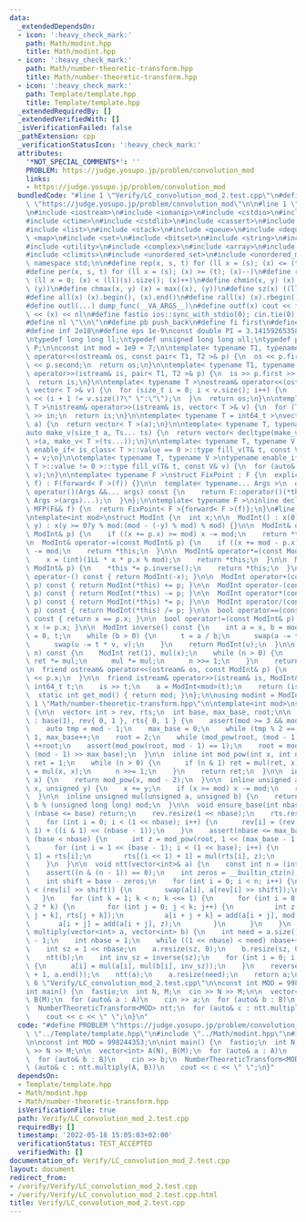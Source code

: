 ```yaml
---
data:
  _extendedDependsOn:
  - icon: ':heavy_check_mark:'
    path: Math/modint.hpp
    title: Math/modint.hpp
  - icon: ':heavy_check_mark:'
    path: Math/number-theoretic-transform.hpp
    title: Math/number-theoretic-transform.hpp
  - icon: ':heavy_check_mark:'
    path: Template/template.hpp
    title: Template/template.hpp
  _extendedRequiredBy: []
  _extendedVerifiedWith: []
  _isVerificationFailed: false
  _pathExtension: cpp
  _verificationStatusIcon: ':heavy_check_mark:'
  attributes:
    '*NOT_SPECIAL_COMMENTS*': ''
    PROBLEM: https://judge.yosupo.jp/problem/convolution_mod
    links:
    - https://judge.yosupo.jp/problem/convolution_mod
  bundledCode: "#line 1 \"Verify/LC_convolution_mod_2.test.cpp\"\n#define PROBLEM\
    \ \"https://judge.yosupo.jp/problem/convolution_mod\"\n\n#line 1 \"Template/template.hpp\"\
    \n#include <iostream>\n#include <iomanip>\n#include <cstdio>\n#include <cmath>\n\
    #include <ctime>\n#include <cstdlib>\n#include <cassert>\n#include <vector>\n\
    #include <list>\n#include <stack>\n#include <queue>\n#include <deque>\n#include\
    \ <map>\n#include <set>\n#include <bitset>\n#include <string>\n#include <algorithm>\n\
    #include <utility>\n#include <complex>\n#include <array>\n#include <random>\n\
    #include <climits>\n#include <unordered_set>\n#include <unordered_map>\nusing\
    \ namespace std;\n\n#define rep(x, s, t) for (ll x = (s); (x) <= (t); (x)++)\n\
    #define per(x, s, t) for (ll x = (s); (x) >= (t); (x)--)\n#define reps(x, s) for\
    \ (ll x = 0; (x) < (ll)(s).size(); (x)++)\n#define chmin(x, y) (x) = min((x),\
    \ (y))\n#define chmax(x, y) (x) = max((x), (y))\n#define sz(x) ((ll)(x).size())\n\
    #define all(x) (x).begin(), (x).end()\n#define rall(x) (x).rbegin(), (x).rend()\n\
    #define outl(...) dump_func(__VA_ARGS__)\n#define outf(x) cout << fixed << setprecision(16)\
    \ << (x) << nl\n#define fastio ios::sync_with_stdio(0); cin.tie(0); cout.tie(0)\n\
    #define nl \"\\n\"\n#define pb push_back\n#define fi first\n#define se second\n\
    #define inf 2e18\n#define eps 1e-9\nconst double PI = 3.1415926535897932384626433;\n\
    \ntypedef long long ll;\ntypedef unsigned long long ull;\ntypedef pair<ll, ll>\
    \ P;\n\nconst int mod = 1e9 + 7;\n\ntemplate< typename T1, typename T2 >\nostream&\
    \ operator<<(ostream& os, const pair< T1, T2 >& p) {\n  os << p.first << \" \"\
    \ << p.second;\n  return os;\n}\n\ntemplate< typename T1, typename T2 >\nistream&\
    \ operator>>(istream& is, pair< T1, T2 >& p) {\n  is >> p.first >> p.second;\n\
    \  return is;\n}\n\ntemplate< typename T >\nostream& operator<<(ostream& os, const\
    \ vector< T >& v) {\n  for (size_t i = 0; i < v.size(); i++) {\n    os << v[i]\
    \ << (i + 1 != v.size()?\" \":\"\");\n  }\n  return os;\n}\n\ntemplate< typename\
    \ T >\nistream& operator>>(istream& is, vector< T >& v) {\n  for (T& in : v) is\
    \ >> in;\n  return is;\n}\n\ntemplate< typename T = int64_t >\nvector< T > make_v(size_t\
    \ a) {\n  return vector< T >(a);\n}\n\ntemplate< typename T, typename... Ts >\n\
    auto make_v(size_t a, Ts... ts) {\n  return vector< decltype(make_v< T >(ts...))\
    \ >(a, make_v< T >(ts...));\n}\n\ntemplate< typename T, typename V >\ntypename\
    \ enable_if< is_class< T >::value == 0 >::type fill_v(T& t, const V& v) {\n  t\
    \ = v;\n}\n\ntemplate< typename T, typename V >\ntypename enable_if< is_class<\
    \ T >::value != 0 >::type fill_v(T& t, const V& v) {\n  for (auto& e : t) fill_v(e,\
    \ v);\n}\n\ntemplate< typename F >\nstruct FixPoint : F {\n  explicit FixPoint(F&&\
    \ f) : F(forward< F >(f)) {}\n\n  template< typename... Args >\n  decltype(auto)\
    \ operator()(Args &&... args) const {\n    return F::operator()(*this, forward<\
    \ Args >(args)...);\n  }\n};\n\ntemplate< typename F >\ninline decltype(auto)\
    \ MFP(F&& f) {\n  return FixPoint< F >{forward< F >(f)};\n}\n#line 1 \"Math/modint.hpp\"\
    \ntemplate<int mod>\nstruct ModInt {\n  int x;\n\n  ModInt() : x(0) {}\n\n  ModInt(int64_t\
    \ y) : x(y >= 0?y % mod:(mod - (-y) % mod) % mod) {}\n\n  ModInt& operator+=(const\
    \ ModInt& p) {\n    if ((x += p.x) >= mod) x -= mod;\n    return *this;\n  }\n\
    \n  ModInt& operator-=(const ModInt& p) {\n    if ((x += mod - p.x) >= mod) x\
    \ -= mod;\n    return *this;\n  }\n\n  ModInt& operator*=(const ModInt& p) {\n\
    \    x = (int)(1LL * x * p.x % mod);\n    return *this;\n  }\n\n  ModInt& operator/=(const\
    \ ModInt& p) {\n    *this *= p.inverse();\n    return *this;\n  }\n\n  ModInt\
    \ operator-() const { return ModInt(-x); }\n\n  ModInt operator+(const ModInt&\
    \ p) const { return ModInt(*this) += p; }\n\n  ModInt operator-(const ModInt&\
    \ p) const { return ModInt(*this) -= p; }\n\n  ModInt operator*(const ModInt&\
    \ p) const { return ModInt(*this) *= p; }\n\n  ModInt operator/(const ModInt&\
    \ p) const { return ModInt(*this) /= p; }\n\n  bool operator==(const ModInt& p)\
    \ const { return x == p.x; }\n\n  bool operator!=(const ModInt& p) const { return\
    \ x != p.x; }\n\n  ModInt inverse() const {\n    int a = x, b = mod, u = 1, v\
    \ = 0, t;\n    while (b > 0) {\n      t = a / b;\n      swap(a -= t * b, b);\n\
    \      swap(u -= t * v, v);\n    }\n    return ModInt(u);\n  }\n\n  ModInt pow(int64_t\
    \ n) const {\n    ModInt ret(1), mul(x);\n    while (n > 0) {\n      if (n & 1)\
    \ ret *= mul;\n      mul *= mul;\n      n >>= 1;\n    }\n    return ret;\n  }\n\
    \n  friend ostream& operator<<(ostream& os, const ModInt& p) {\n    return os\
    \ << p.x;\n  }\n\n  friend istream& operator>>(istream& is, ModInt& a) {\n   \
    \ int64_t t;\n    is >> t;\n    a = ModInt<mod>(t);\n    return (is);\n  }\n\n\
    \  static int get_mod() { return mod; }\n};\n\nusing modint = ModInt<mod>;\n#line\
    \ 1 \"Math/number-theoretic-transform.hpp\"\n\ntemplate<int mod>\nstruct NumberTheoreticTransform\
    \ {\n\n  vector< int > rev, rts;\n  int base, max_base, root;\n\n  NumberTheoreticTransform()\
    \ : base(1), rev{ 0, 1 }, rts{ 0, 1 } {\n    assert(mod >= 3 && mod % 2 == 1);\n\
    \    auto tmp = mod - 1;\n    max_base = 0;\n    while (tmp % 2 == 0) tmp >>=\
    \ 1, max_base++;\n    root = 2;\n    while (mod_pow(root, (mod - 1) >> 1) == 1)\
    \ ++root;\n    assert(mod_pow(root, mod - 1) == 1);\n    root = mod_pow(root,\
    \ (mod - 1) >> max_base);\n  }\n\n  inline int mod_pow(int x, int n) {\n    int\
    \ ret = 1;\n    while (n > 0) {\n      if (n & 1) ret = mul(ret, x);\n      x\
    \ = mul(x, x);\n      n >>= 1;\n    }\n    return ret;\n  }\n\n  inline int inverse(int\
    \ x) {\n    return mod_pow(x, mod - 2);\n  }\n\n  inline unsigned add(unsigned\
    \ x, unsigned y) {\n    x += y;\n    if (x >= mod) x -= mod;\n    return x;\n\
    \  }\n\n  inline unsigned mul(unsigned a, unsigned b) {\n    return 1ull * a *\
    \ b % (unsigned long long) mod;\n  }\n\n  void ensure_base(int nbase) {\n    if\
    \ (nbase <= base) return;\n    rev.resize(1 << nbase);\n    rts.resize(1 << nbase);\n\
    \    for (int i = 0; i < (1 << nbase); i++) {\n      rev[i] = (rev[i >> 1] >>\
    \ 1) + ((i & 1) << (nbase - 1));\n    }\n    assert(nbase <= max_base);\n    while\
    \ (base < nbase) {\n      int z = mod_pow(root, 1 << (max_base - 1 - base));\n\
    \      for (int i = 1 << (base - 1); i < (1 << base); i++) {\n        rts[i <<\
    \ 1] = rts[i];\n        rts[(i << 1) + 1] = mul(rts[i], z);\n      }\n      ++base;\n\
    \    }\n  }\n\n  void ntt(vector<int>& a) {\n    const int n = (int)a.size();\n\
    \    assert((n & (n - 1)) == 0);\n    int zeros = __builtin_ctz(n);\n    ensure_base(zeros);\n\
    \    int shift = base - zeros;\n    for (int i = 0; i < n; i++) {\n      if (i\
    \ < (rev[i] >> shift)) {\n        swap(a[i], a[rev[i] >> shift]);\n      }\n \
    \   }\n    for (int k = 1; k < n; k <<= 1) {\n      for (int i = 0; i < n; i +=\
    \ 2 * k) {\n        for (int j = 0; j < k; j++) {\n          int z = mul(a[i +\
    \ j + k], rts[j + k]);\n          a[i + j + k] = add(a[i + j], mod - z);\n   \
    \       a[i + j] = add(a[i + j], z);\n        }\n      }\n    }\n  }\n\n  vector<int>\
    \ multiply(vector<int> a, vector<int> b) {\n    int need = a.size() + b.size()\
    \ - 1;\n    int nbase = 1;\n    while ((1 << nbase) < need) nbase++;\n    ensure_base(nbase);\n\
    \    int sz = 1 << nbase;\n    a.resize(sz, 0);\n    b.resize(sz, 0);\n    ntt(a);\n\
    \    ntt(b);\n    int inv_sz = inverse(sz);\n    for (int i = 0; i < sz; i++)\
    \ {\n      a[i] = mul(a[i], mul(b[i], inv_sz));\n    }\n    reverse(a.begin()\
    \ + 1, a.end());\n    ntt(a);\n    a.resize(need);\n    return a;\n  }\n};\n#line\
    \ 6 \"Verify/LC_convolution_mod_2.test.cpp\"\n\nconst int MOD = 998244353;\n\n\
    int main() {\n  fastio;\n  int N, M;\n  cin >> N >> M;\n\n  vector<int> A(N),\
    \ B(M);\n  for (auto& a : A)\n    cin >> a;\n  for (auto& b : B)\n    cin >> b;\n\
    \  NumberTheoreticTransform<MOD> ntt;\n  for (auto& c : ntt.multiply(A, B))\n\
    \    cout << c << \" \";\n}\n"
  code: "#define PROBLEM \"https://judge.yosupo.jp/problem/convolution_mod\"\n\n#include\
    \ \"../Template/template.hpp\"\n#include \"../Math/modint.hpp\"\n#include \"../Math/number-theoretic-transform.hpp\"\
    \n\nconst int MOD = 998244353;\n\nint main() {\n  fastio;\n  int N, M;\n  cin\
    \ >> N >> M;\n\n  vector<int> A(N), B(M);\n  for (auto& a : A)\n    cin >> a;\n\
    \  for (auto& b : B)\n    cin >> b;\n  NumberTheoreticTransform<MOD> ntt;\n  for\
    \ (auto& c : ntt.multiply(A, B))\n    cout << c << \" \";\n}"
  dependsOn:
  - Template/template.hpp
  - Math/modint.hpp
  - Math/number-theoretic-transform.hpp
  isVerificationFile: true
  path: Verify/LC_convolution_mod_2.test.cpp
  requiredBy: []
  timestamp: '2022-05-18 15:05:03+02:00'
  verificationStatus: TEST_ACCEPTED
  verifiedWith: []
documentation_of: Verify/LC_convolution_mod_2.test.cpp
layout: document
redirect_from:
- /verify/Verify/LC_convolution_mod_2.test.cpp
- /verify/Verify/LC_convolution_mod_2.test.cpp.html
title: Verify/LC_convolution_mod_2.test.cpp
---
```

